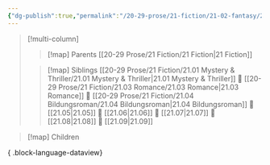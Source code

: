 ```yaml
---
{"dg-publish":true,"permalink":"/20-29-prose/21-fiction/21-02-fantasy/21-02-fantasy/","tags":["moc"],"updated":"2024-03-26"}
---
```


> [!multi-column]
> 
> > [!map] Parents
> > [[20-29 Prose/21 Fiction/21 Fiction\|21 Fiction]]
> 
> > [!map] Siblings
> > [[20-29 Prose/21 Fiction/21.01 Mystery & Thriller/21.01 Mystery & Thriller\|21.01 Mystery & Thriller]] 💠 [[20-29 Prose/21 Fiction/21.03 Romance/21.03 Romance\|21.03 Romance]] 💠 [[20-29 Prose/21 Fiction/21.04 Bildungsroman/21.04 Bildungsroman\|21.04 Bildungsroman]] 💠 [[21.05\|21.05]] 💠 [[21.06\|21.06]] 💠 [[21.07\|21.07]] 💠 [[21.08\|21.08]] 💠 [[21.09\|21.09]]

> [!map] Children
>  
{ .block-language-dataview}
